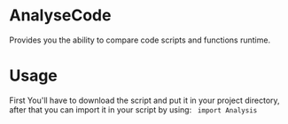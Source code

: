 # AnalyseCode
Provides you the ability to compare code scripts and functions runtime.

# Usage

First You'll have to download the script and put it in your project directory, after that you can import it in your script by using:
``` import Analysis```
